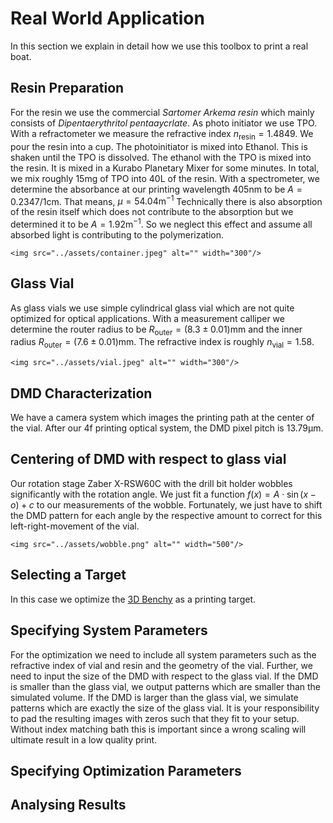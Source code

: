 # Real World Application
In this section we explain in detail how we use this toolbox to print a real boat. 


## Resin Preparation
For the resin we use the commercial *Sartomer Arkema resin* which mainly consists of *Dipentaerythritol pentaaycrlate*.
As photo initiator we use TPO.
With a refractometer we measure the refractive index $n_\text{resin} = 1.4849$.
We pour the resin into a cup. The photoinitiator is mixed into Ethanol. This is shaken until the TPO is dissolved.
The ethanol with the TPO is mixed into the resin. It is mixed in a Kurabo Planetary Mixer for some minutes. 
In total, we mix roughly $15\mathrm{mg}$ of TPO into $40\mathrm{L}$ of the resin.
With a spectrometer, we determine the absorbance at our printing wavelength $405\mathrm{nm}$ to be $A=0.2347/1\mathrm{cm}$. That means, $\mu = 54.04\mathrm{m}^{-1}$
Technically there is also absorption of the resin itself which does not contribute to the absorption but we determined it to be $A=1.92\mathrm{m^{-1}}$.
So we neglect this effect and assume all absorbed light is contributing to the polymerization.
```@raw html
<img src="../assets/container.jpeg" alt="" width="300"/>
```

## Glass Vial
As glass vials we use simple cylindrical glass vial which are not quite optimized for optical applications.
With a measurement calliper we determine the router radius to be $R_\text{outer} = (8.3\pm0.01)\mathrm{mm}$ and the inner radius
$R_\text{outer} = (7.6\pm 0.01)\mathrm{mm}$. The refractive index is roughly $n_\text{vial}=1.58$.

```@raw html
<img src="../assets/vial.jpeg" alt="" width="300"/>
```


## DMD Characterization
We have a camera system which images the printing path at the center of the vial.
After our 4f printing optical system, the DMD pixel pitch is $13.79\mathrm{\mu m}$.


## Centering of DMD with respect to glass vial
Our rotation stage Zaber X-RSW60C with the drill bit holder wobbles significantly with the rotation angle. 
We just fit a function $f(x) = A \cdot \sin(x - o) + c$ to our measurements of the wobble. 
Fortunately, we just have to shift the DMD pattern for each angle by the respective amount to correct for this left-right-movement of the vial.

```@raw html
<img src="../assets/wobble.png" alt="" width="500"/>
```


## Selecting a Target
In this case we optimize the [3D Benchy](https://3dbenchy.com/) as a printing target.


## Specifying System Parameters
For the optimization we need to include all system parameters such as the refractive index of vial and resin and the geometry
of the vial. Further, we need to input the size of the DMD with respect to the glass vial.
If the DMD is smaller than the glass vial, we output patterns which are smaller than the simulated volume.
If the DMD is larger than the glass vial, we simulate patterns which are exactly the size of the glass vial.
It is your responsibility to pad the resulting images with zeros such that they fit to your setup.
Without index matching bath this is important since a wrong scaling will ultimate result in a low quality print.



## Specifying Optimization Parameters


## Analysing Results 
